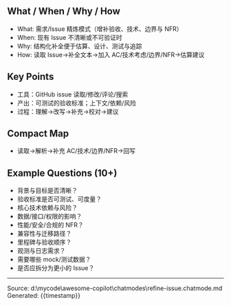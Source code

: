 ## What / When / Why / How

- What: 需求/Issue 精炼模式（增补验收、技术、边界与 NFR）
- When: 现有 Issue 不清晰或不可验证时
- Why: 结构化补全便于估算、设计、测试与追踪
- How: 读取 Issue→补全文本→加入 AC/技术考虑/边界/NFR→估算建议

## Key Points

- 工具：GitHub issue 读取/修改/评论/搜索
- 产出：可测试的验收标准；上下文/依赖/风险
- 过程：理解→改写→补充→校对→建议

## Compact Map

- 读取→解析→补充 AC/技术/边界/NFR→回写

## Example Questions (10+)

- 背景与目标是否清晰？
- 验收标准是否可测试、可度量？
- 核心技术依赖与风险？
- 数据/接口/权限的影响？
- 性能/安全/合规的 NFR？
- 兼容性与迁移路径？
- 里程碑与验收顺序？
- 观测与日志需求？
- 需要哪些 mock/测试数据？
- 是否应拆分为更小的 Issue？

---
Source: d:\mycode\awesome-copilot\chatmodes\refine-issue.chatmode.md
Generated: {{timestamp}}
